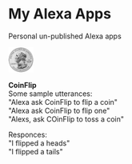 # My Alexa Apps
Personal un-published Alexa apps  

<img src="https://github.com/peterkabai/alexaApps/raw/master/CoinFlip/iconSmall.png" alt="logo" width="50"/>  
  
**CoinFlip**  
Some sample utterances:  
"Alexa ask CoinFlip to flip a coin"  
"Alexa ask CoinFlip to flip one"  
"Alexs, ask COinFlip to toss a coin"  

Responces:  
"I flipped a heads"  
"I flipped a tails"
